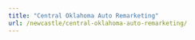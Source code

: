```yaml
---
title: "Central Oklahoma Auto Remarketing"
url: /newcastle/central-oklahoma-auto-remarketing/
---
```

